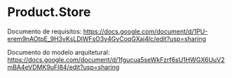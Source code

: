 # Product.Store

Documento de requisitos: https://docs.google.com/document/d/1PU-erem9nAOtpE_9H3vKsLDlWFsO3v4GvCoqGXaj4lc/edit?usp=sharing

Documento do modelo arquitetural: https://docs.google.com/document/d/1fgucua5seWkFzrf6sU1HWGX6UuV2mBA4eVDMK9uFI84/edit?usp=sharing
